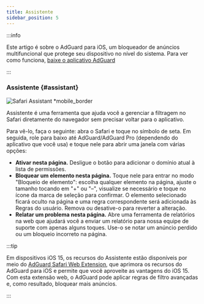 ```yaml
---
title: Assistente
sidebar_position: 5
---
```


:::info

Este artigo é sobre o AdGuard para iOS, um bloqueador de anúncios multifuncional que protege seu dispositivo no nível do sistema. Para ver como funciona, [baixe o aplicativo AdGuard](https://agrd.io/download-kb-adblock)

:::

### Assistente {#assistant}

![Safari Assistant \*mobile\_border](https://cdn.adtidy.org/public/Adguard/kb/iOS/features/assistant_en.jpeg)

Assistente é uma ferramenta que ajuda você a gerenciar a filtragem no Safari diretamente do navegador sem precisar voltar para o aplicativo.

Para vê-lo, faça o seguinte: abra o Safari e toque no símbolo de seta. Em seguida, role para baixo até AdGuard/AdGuard Pro (dependendo do aplicativo que você usa) e toque nele para abrir uma janela com várias opções:

- **Ativar nesta página.**
  Desligue o botão para adicionar o domínio atual à lista de permissões.
- **Bloquear um elemento nesta página.**
  Toque nele para entrar no modo "Bloqueio de elemento": escolha qualquer elemento na página, ajuste o tamanho tocando em "+" ou "–", visualize se necessário e toque no ícone da marca de seleção para confirmar. O elemento selecionado ficará oculto na página e uma regra correspondente será adicionada às Regras do usuário. Remova ou desative-o para reverter a alteração.
- **Relatar um problema nesta página.**
  Abre uma ferramenta de relatórios na web que ajudará você a enviar um relatório para nossa equipe de suporte com apenas alguns toques. Use-o se notar um anúncio perdido ou um bloqueio incorreto na página.

:::tip

Em dispositivos iOS 15, os recursos do Assistente estão disponíveis por meio do [AdGuard Safari Web Extension](/adguard-for-ios/web-extension), que aprimora os recursos do AdGuard para iOS e permite que você aproveite as vantagens do iOS 15. Com esta extensão web, o AdGuard pode aplicar regras de filtro avançadas e, como resultado, bloquear mais anúncios.

:::
